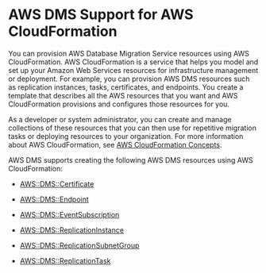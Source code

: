 # AWS DMS Support for AWS CloudFormation<a name="CHAP_Introduction.CloudFormation"></a>

You can provision AWS Database Migration Service resources using AWS CloudFormation\. AWS CloudFormation is a service that helps you model and set up your Amazon Web Services resources for infrastructure management or deployment\. For example, you can provision AWS DMS resources such as replication instances, tasks, certificates, and endpoints\. You create a template that describes all the AWS resources that you want and AWS CloudFormation provisions and configures those resources for you\.

As a developer or system administrator, you can create and manage collections of these resources that you can then use for repetitive migration tasks or deploying resources to your organization\. For more information about AWS CloudFormation, see [AWS CloudFormation Concepts](http://docs.aws.amazon.com/AWSCloudFormation/latest/UserGuide/cfn-whatis-concepts.html)\.

AWS DMS supports creating the following AWS DMS resources using AWS CloudFormation:

+ [AWS::DMS::Certificate](http://docs.aws.amazon.com/AWSCloudFormation/latest/UserGuide/aws-resource-dms-certificate.html)

+ [AWS::DMS::Endpoint](http://docs.aws.amazon.com/AWSCloudFormation/latest/UserGuide/aws-resource-dms-endpoint.html)

+ [AWS::DMS::EventSubscription](http://docs.aws.amazon.com/AWSCloudFormation/latest/UserGuide/aws-resource-dms-eventsubscription.html)

+ [AWS::DMS::ReplicationInstance](http://docs.aws.amazon.com/AWSCloudFormation/latest/UserGuide/aws-resource-dms-replicationinstance.html)

+ [AWS::DMS::ReplicationSubnetGroup](http://docs.aws.amazon.com/AWSCloudFormation/latest/UserGuide/aws-resource-dms-replicationsubnet-group.html)

+ [AWS::DMS::ReplicationTask](http://docs.aws.amazon.com/AWSCloudFormation/latest/UserGuide/aws-resource-dms-replicationtask.html)